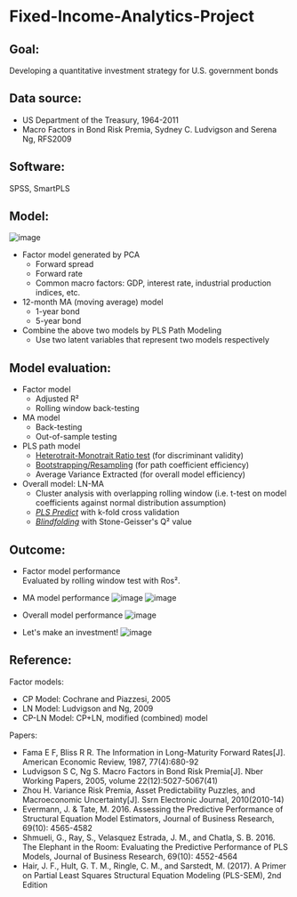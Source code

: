 # Fixed-Income-Analytics-Project

## Goal:
Developing a quantitative investment strategy for U.S. government bonds

## Data source:
* US Department of the Treasury, 1964-2011
* Macro Factors in Bond Risk Premia, Sydney C. Ludvigson and Serena Ng, RFS2009

## Software:
SPSS, SmartPLS

## Model:
![image](https://user-images.githubusercontent.com/35391238/65115405-c9d50680-d9b5-11e9-80b7-fb63dcb1d2c6.png)
* Factor model generated by PCA
  * Forward spread
  * Forward rate
  * Common macro factors: GDP, interest rate, industrial production indices, etc.
* 12-month MA (moving average) model
  * 1-year bond
  * 5-year bond
* Combine the above two models by PLS Path Modeling
  * Use two latent variables that represent two models respectively

## Model evaluation:
* Factor model
  * Adjusted R²
  * Rolling window back-testing
* MA model
  * Back-testing
  * Out-of-sample testing
* PLS path model
  * [Heterotrait-Monotrait Ratio test](https://www.smartpls.com/documentation/videos/htmt-a-new-criterion-to-assess-discriminant-validity) (for discriminant validity)
  * [Bootstrapping/Resampling](https://www.smartpls.com/documentation/algorithms-and-techniques/bootstrapping) (for path coefficient efficiency)
  * Average Variance Extracted (for overall model efficiency)
* Overall model: LN-MA
  * Cluster analysis with overlapping rolling window (i.e. t-test on model coefficients against normal distribution assumption)
  * [_PLS Predict_](https://www.smartpls.com/documentation/algorithms-and-techniques/predict) with k-fold cross validation
  * [_Blindfolding_](https://www.smartpls.com/documentation/algorithms-and-techniques/blindfolding) with Stone-Geisser's Q² value

## Outcome:
* Factor model performance   
Evaluated by rolling window test with Ros².

* MA model performance
  ![image](https://user-images.githubusercontent.com/35391238/65116031-744d2980-d9b6-11e9-897d-6d0f9a284c4b.png)
  ![image](https://user-images.githubusercontent.com/35391238/65116167-947ce880-d9b6-11e9-85b3-5a072839fcff.png)

* Overall model performance
  ![image](https://user-images.githubusercontent.com/35391238/65116945-6cda5000-d9b7-11e9-92db-78201c1944a3.png)

* Let's make an investment!
  ![image](https://user-images.githubusercontent.com/35391238/65117186-af039180-d9b7-11e9-9418-808e32f28a77.png)


## Reference:
Factor models:
* CP Model: Cochrane and Piazzesi, 2005
* LN Model: Ludvigson and Ng, 2009
* CP-LN Model: CP+LN, modified (combined) model   

Papers:
* Fama E F, Bliss R R. The Information in Long-Maturity Forward Rates[J]. American Economic Review, 1987, 77(4):680-92
* Ludvigson S C, Ng S. Macro Factors in Bond Risk Premia[J]. Nber Working Papers, 2005, volume 22(12):5027-5067(41)
* Zhou H. Variance Risk Premia, Asset Predictability Puzzles, and Macroeconomic Uncertainty[J]. Ssrn Electronic Journal, 2010(2010-14)
* Evermann, J. & Tate, M. 2016. Assessing the Predictive Performance of Structural Equation Model Estimators, Journal of Business Research, 69(10): 4565-4582
* Shmueli, G., Ray, S., Velasquez Estrada, J. M., and Chatla, S. B. 2016. The Elephant in the Room: Evaluating the Predictive Performance of PLS Models, Journal of Business Research, 69(10): 4552-4564
* Hair, J. F., Hult, G. T. M., Ringle, C. M., and Sarstedt, M. (2017). A Primer on Partial Least Squares Structural Equation Modeling (PLS-SEM), 2nd Edition
